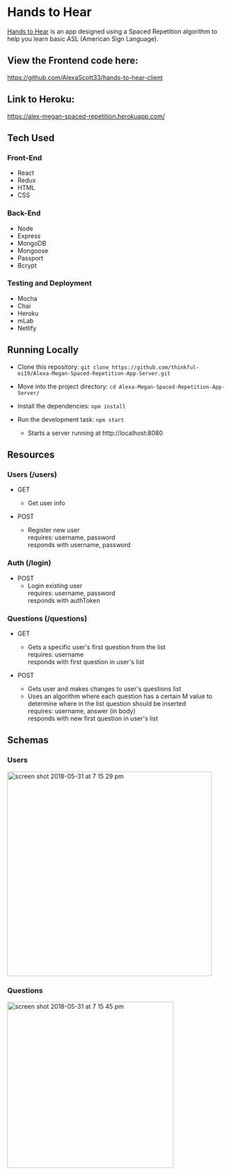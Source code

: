 # Hands to Hear

[Hands to Hear](https://hands-to-hear.netlify.com/) is an app designed using a Spaced Repetition algorithm to help you learn basic ASL (American Sign Language).

## View the Frontend code here:
https://github.com/AlexaScott33/hands-to-hear-client

## Link to Heroku:
https://alex-megan-spaced-repetition.herokuapp.com/

## Tech Used

### Front-End
* React
* Redux
* HTML
* CSS

### Back-End
* Node
* Express
* MongoDB
* Mongoose
* Passport
* Bcrypt

### Testing and Deployment
* Mocha
* Chai
* Heroku
* mLab
* Netlify

## Running Locally

* Clone this repository: `git clone https://github.com/thinkful-ei19/Alexa-Megan-Spaced-Repetition-App-Server.git`

* Move into the project directory: `cd Alexa-Megan-Spaced-Repetition-App-Server/`
* Install the dependencies: `npm install`
* Run the development task: `npm start`
    * Starts a server running at http://localhost:8080

## Resources

### Users (/users)

* GET
    * Get user info

* POST
    * Register new user <br />
        requires: username, password <br />
        responds with username, password

### Auth (/login)

* POST
    * Login existing user <br />
        requires: username, password <br />
        responds with authToken

### Questions (/questions)

* GET
    * Gets a specific user's first question from the list <br />
        requires: username <br />
        responds with first question in user's list

* POST
    * Gets user and makes changes to user's questions list
    * Uses an algorithm where each question has a certain M value to determine where in the list question should be inserted <br />
        requires: username, answer (in body) <br />
        responds with new first question in user's list

## Schemas

### Users

<img width="470" alt="screen shot 2018-05-31 at 7 15 29 pm" src="https://user-images.githubusercontent.com/35544816/40813085-16d85470-6507-11e8-8e30-389d3ef78e79.png">

### Questions

<img width="382" alt="screen shot 2018-05-31 at 7 15 45 pm" src="https://user-images.githubusercontent.com/35544816/40813104-2abba53c-6507-11e8-8297-caace2c0dcc9.png">




